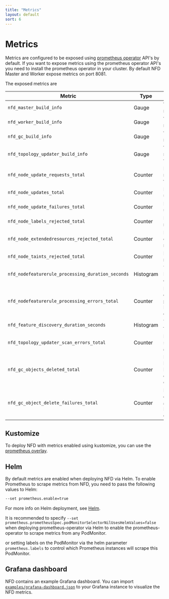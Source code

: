 ```yaml
---
title: "Metrics"
layout: default
sort: 6
---
```


# Metrics

Metrics are configured to be exposed using [prometheus operator](https://github.com/prometheus-operator/prometheus-operator)
API's by default. If you want to expose metrics using the prometheus operator
API's you need to install the prometheus operator in your cluster.
By default NFD Master and Worker expose metrics on port 8081.

The exposed metrics are

| Metric                                            | Type      | Description                                             |
| ------------------------------------------------- | --------- | ------------------------------------------------------- |
| `nfd_master_build_info`                           | Gauge     | Version from which nfd-master was built                 |
| `nfd_worker_build_info`                           | Gauge     | Version from which nfd-worker was built                 |
| `nfd_gc_build_info`                               | Gauge     | Version from which nfd-gc was built                     |
| `nfd_topology_updater_build_info`                 | Gauge     | Version from which nfd-topology-updater was built        |
| `nfd_node_update_requests_total`                  | Counter   | Number of node update requests received by the master over gRPC |
| `nfd_node_updates_total`                          | Counter   | Number of nodes updated                                 |
| `nfd_node_update_failures_total`                  | Counter   | Number of nodes update failures                          |
| `nfd_node_labels_rejected_total`                  | Counter   | Number of nodes labels rejected by nfd-master            |
| `nfd_node_extendedresources_rejected_total`       | Counter   | Number of nodes extended resources rejected by nfd-master |
| `nfd_node_taints_rejected_total`                  | Counter   | Number of nodes taints rejected by nfd-master            |
| `nfd_nodefeaturerule_processing_duration_seconds` | Histogram | Time taken to process NodeFeatureRule objects            |
| `nfd_nodefeaturerule_processing_errors_total`     | Counter   | Number or errors encountered while processing NodeFeatureRule objects |
| `nfd_feature_discovery_duration_seconds`          | Histogram | Time taken to discover features on a node                |
| `nfd_topology_updater_scan_errors_total`          | Counter   | Number of errors in scanning resource allocation of pods. |
| `nfd_gc_objects_deleted_total`                    | Counter   | Number of NodeFeature and NodeResourceTopology objects garbage collected. |
| `nfd_gc_object_delete_failures_total`             | Counter   | Number of errors in deleting NodeFeature and NodeResourceTopology objects. |

## Kustomize

To deploy NFD with metrics enabled using kustomize, you can use the
[prometheus overlay](kustomize.md#metrics).

## Helm

By default metrics are enabled when deploying NFD via Helm. To enable Prometheus
to scrape metrics from NFD, you need to pass the following values to Helm:

```bash
--set prometheus.enable=true
```

For more info on Helm deployment, see [Helm](helm.md).

It is recommended to specify
`--set prometheus.prometheusSpec.podMonitorSelectorNilUsesHelmValues=false`
when deploying prometheus-operator via Helm to enable the prometheus-operator
to scrape metrics from any PodMonitor.

or setting labels on the PodMonitor via the helm parameter `prometheus.labels`
to control which Prometheus instances will scrape this PodMonitor.

## Grafana dashboard

NFD contains an example Grafana dashboard. You can import
[`examples/grafana-dashboard.json`](https://raw.githubusercontent.com/kubernetes-sigs/node-feature-discovery/{{site.release}}/examples/grafana-dashboard.json)
to your Grafana instance to visualize the NFD metrics.
